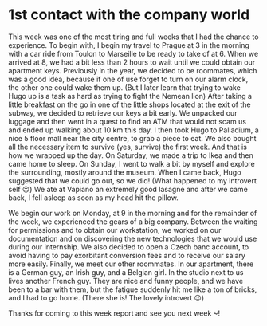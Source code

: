 # 1st contact with the company world

This week was one of the most tiring and full weeks that I had the chance to experience.
To begin with, I begin my travel to Prague at 3 in the morning with a car ride from Toulon to Marseille to be ready to take of at 6. When we arrived at 8, we had a bit less than 2 hours to wait until we could obtain our apartment keys. Previously in the year, we decided to be roommates, which was a good idea, because if one of use forget to turn on our alarm clock, the other one could wake them up. (But I later learn that trying to wake Hugo up is a task as hard as trying to fight the Nemean lion) 
After taking a little breakfast on the go in one of the little shops located at the exit of the subway, we decided to retrieve our keys a bit early. We unpacked our luggage and then went in a quest to find an ATM that would not scam us and ended up walking about 10 km this day. I then took Hugo to Palladium, a nice 5 floor mall near the city centre, to grab a piece to eat. We also bought all the necessary item to survive (yes, survive) the first week. And that is how we wrapped up the day.
On Saturday, we made a trip to Ikea and then came home to sleep. 
On Sunday, I went to walk a bit by myself and explore the surrounding, mostly around the museum. When I came back, Hugo suggested that we could go out, so we did! (What happened to my introvert self ☹) We ate at Vapiano an extremely good lasagne and after we came back, I fell asleep as soon as my head hit the pillow.

We begin our work on Monday, at 9 in the morning and for the remainder of the week, we experienced the gears of a big company. Between the waiting for permissions and to obtain our workstation, we worked on our documentation and on discovering the new technologies that we would use during our internship.
We also decided to open a Czech banc account, to avoid having to pay exorbitant conversion fees and to receive our salary more easily.
Finally, we meet our other roommates. In our apartment, there is a German guy, an Irish guy, and a Belgian girl. In the studio next to us lives another French guy. They are nice and funny people, and we have been to a bar with them, but the fatigue suddenly hit me like a ton of bricks, and I had to go home. (There she is! The lovely introvert 😉)

Thanks for coming to this week report and see you next week ~!

